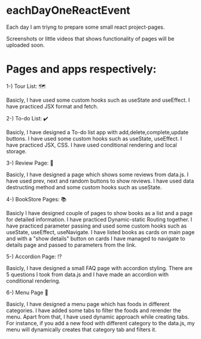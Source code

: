 # eachDayOneReactEvent
Each day I am triyng to prepare some small react project-pages.

Screenshots or little videos that shows functionality of pages will be uploaded soon.

# Pages and apps respectively:
1-) Tour List: :world_map:

Basicly, I have used some custom hooks such as useState and useEffect. I have practiced JSX format and fetch.

2-) To-do List: :heavy_check_mark:

Basicly, I have designed a To-do list app with add,delete,complete,update buttons. I have used some custom hooks such as useState, useEffect.
I have practiced JSX, CSS. I have used conditional rendering and local storage.

3-) Review Page: :memo:

Basicly, I have designed a page which shows some reviews from data.js. I have used prev, next and random buttons to show reviews. 
I have used data destructing method and some custom hooks such as useState.

4-) BookStore Pages: :books:

Basicly I have designed couple of pages to show books as a list and a page for detailed information. I have practiced Dynamic-static Routing together.
I have practiced parameter passing and used some custom hooks such as useState, useEffect, useNavigate. I have listed books as cards on main page
and with a "show details" button on cards I have managed to navigate to details page and passed to parameters from the link.

5-) Accordion Page: :interrobang:

Basicly, I have designed a small FAQ page with accordion styling. There are 5 questions I took from data.js and I have made an accordion with conditional rendering.

6-) Menu Page	:pizza:

Basicly, I have designed a menu page which has foods in different categories. I have added some tabs to filter the foods and rerender the menu. Apart from that, I have used dynamic approach while creating tabs. For instance, if you add a new food with different category to the data.js, my menu will dynamically creates that category tab and filters it.
